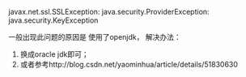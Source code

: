 javax.net.ssl.SSLException: java.security.ProviderException: java.security.KeyException

一般出现此问题的原因是 使用了openjdk，
解决办法： 
1. 换成oracle jdk即可；
1. 或者参考http://blog.csdn.net/yaominhua/article/details/51830630